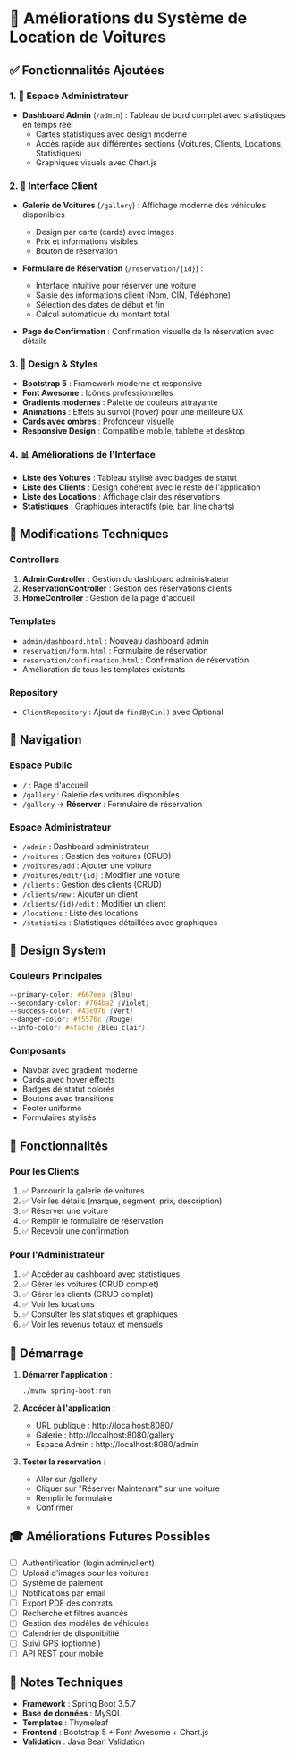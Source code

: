 # 🚗 Améliorations du Système de Location de Voitures

## ✅ Fonctionnalités Ajoutées

### 1. 🎨 Espace Administrateur
- **Dashboard Admin** (`/admin`) : Tableau de bord complet avec statistiques en temps réel
  - Cartes statistiques avec design moderne
  - Accès rapide aux différentes sections (Voitures, Clients, Locations, Statistiques)
  - Graphiques visuels avec Chart.js
  
### 2. 🎯 Interface Client
- **Galerie de Voitures** (`/gallery`) : Affichage moderne des véhicules disponibles
  - Design par carte (cards) avec images
  - Prix et informations visibles
  - Bouton de réservation

- **Formulaire de Réservation** (`/reservation/{id}`) : 
  - Interface intuitive pour réserver une voiture
  - Saisie des informations client (Nom, CIN, Téléphone)
  - Sélection des dates de début et fin
  - Calcul automatique du montant total
  
- **Page de Confirmation** : Confirmation visuelle de la réservation avec détails

### 3. 💎 Design & Styles
- **Bootstrap 5** : Framework moderne et responsive
- **Font Awesome** : Icônes professionnelles
- **Gradients modernes** : Palette de couleurs attrayante
- **Animations** : Effets au survol (hover) pour une meilleure UX
- **Cards avec ombres** : Profondeur visuelle
- **Responsive Design** : Compatible mobile, tablette et desktop

### 4. 📊 Améliorations de l'Interface
- **Liste des Voitures** : Tableau stylisé avec badges de statut
- **Liste des Clients** : Design cohérent avec le reste de l'application
- **Liste des Locations** : Affichage clair des réservations
- **Statistiques** : Graphiques interactifs (pie, bar, line charts)

## 🔧 Modifications Techniques

### Controllers
1. **AdminController** : Gestion du dashboard administrateur
2. **ReservationController** : Gestion des réservations clients
3. **HomeController** : Gestion de la page d'accueil

### Templates
- `admin/dashboard.html` : Nouveau dashboard admin
- `reservation/form.html` : Formulaire de réservation
- `reservation/confirmation.html` : Confirmation de réservation
- Amélioration de tous les templates existants

### Repository
- `ClientRepository` : Ajout de `findByCin()` avec Optional

## 🎯 Navigation

### Espace Public
- `/` : Page d'accueil
- `/gallery` : Galerie des voitures disponibles
- `/gallery` → **Réserver** : Formulaire de réservation

### Espace Administrateur
- `/admin` : Dashboard administrateur
- `/voitures` : Gestion des voitures (CRUD)
- `/voitures/add` : Ajouter une voiture
- `/voitures/edit/{id}` : Modifier une voiture
- `/clients` : Gestion des clients (CRUD)
- `/clients/new` : Ajouter un client
- `/clients/{id}/edit` : Modifier un client
- `/locations` : Liste des locations
- `/statistics` : Statistiques détaillées avec graphiques

## 🎨 Design System

### Couleurs Principales
```css
--primary-color: #667eea (Bleu)
--secondary-color: #764ba2 (Violet)
--success-color: #43e97b (Vert)
--danger-color: #f5576c (Rouge)
--info-color: #4facfe (Bleu clair)
```

### Composants
- Navbar avec gradient moderne
- Cards avec hover effects
- Badges de statut colorés
- Boutons avec transitions
- Footer uniforme
- Formulaires stylisés

## 📱 Fonctionnalités

### Pour les Clients
1. ✅ Parcourir la galerie de voitures
2. ✅ Voir les détails (marque, segment, prix, description)
3. ✅ Réserver une voiture
4. ✅ Remplir le formulaire de réservation
5. ✅ Recevoir une confirmation

### Pour l'Administrateur
1. ✅ Accéder au dashboard avec statistiques
2. ✅ Gérer les voitures (CRUD complet)
3. ✅ Gérer les clients (CRUD complet)
4. ✅ Voir les locations
5. ✅ Consulter les statistiques et graphiques
6. ✅ Voir les revenus totaux et mensuels

## 🚀 Démarrage

1. **Démarrer l'application** :
   ```bash
   ./mvnw spring-boot:run
   ```

2. **Accéder à l'application** :
   - URL publique : http://localhost:8080/
   - Galerie : http://localhost:8080/gallery
   - Espace Admin : http://localhost:8080/admin

3. **Tester la réservation** :
   - Aller sur /gallery
   - Cliquer sur "Réserver Maintenant" sur une voiture
   - Remplir le formulaire
   - Confirmer

## 🎓 Améliorations Futures Possibles

- [ ] Authentification (login admin/client)
- [ ] Upload d'images pour les voitures
- [ ] Système de paiement
- [ ] Notifications par email
- [ ] Export PDF des contrats
- [ ] Recherche et filtres avancés
- [ ] Gestion des modèles de véhicules
- [ ] Calendrier de disponibilité
- [ ] Suivi GPS (optionnel)
- [ ] API REST pour mobile

## 📝 Notes Techniques

- **Framework** : Spring Boot 3.5.7
- **Base de données** : MySQL
- **Templates** : Thymeleaf
- **Frontend** : Bootstrap 5 + Font Awesome + Chart.js
- **Validation** : Java Bean Validation

